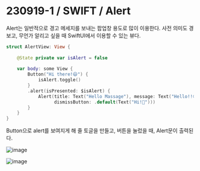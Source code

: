 # 230919-1 / SWIFT / Alert

Alert는 일반적으로 경고 메세지를 보내는 팝업창 용도로 많이 이용한다. 사전 의미도 경보고, 무언가 알리고 싶을 때 SwiftUI에서 이용할 수 있는 뷰다.

```swift
struct AlertView: View {
    
    @State private var isAlert = false
    
    var body: some View {
        Button("Hi there!😄") {
            isAlert.toggle()
        }
        .alert(isPresented: $isAlert) {
            Alert(title: Text("Hello Massage"), message: Text("Hello!!😁"),
                  dismissButton: .default(Text("Hi!👀")))
        }
    }
}
```

Button으로 alert를 보여지게 해 줄 토글을 만들고, 버튼을 눌렀을 때, Alert문이 출력된다. 

![image](<../사진/스크린샷 2023-09-19 오후 10.51.43.png>)

![image](https://file%252B.vscode-resource.vscode-cdn.net/Users/mac/Desktop/All-Github/TIL/%25E1%2584%2589%25E1%2585%25A1%25E1%2584%258C%25E1%2585%25B5%25E1%2586%25AB/%25E1%2584%2589%25E1%2585%25B3%25E1%2584%258F%25E1%2585%25B3%25E1%2584%2585%25E1%2585%25B5%25E1%2586%25AB%25E1%2584%2589%25E1%2585%25A3%25E1%2586%25BA%25202023-09-19%2520%25E1%2584%258B%25E1%2585%25A9%25E1%2584%2592%25E1%2585%25AE%252010.51.43.png)